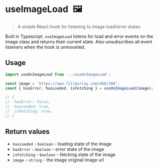 # useImageLoad 🖼

> A simple React hook for listening to image load/error states

Built in Typescript. `useImageLoad` listens for load and error events on the image class and returns their current state. Also unsubscribes all event listeners when the hook is unmounted.

## Usage

```js
import useOnImageLoad from '../useOnImageLoad';

const image = 'https://www.fillmurray.com/460/300';
const { hasError, hasLoaded, isFetching } = useOnImageLoad(image);

// {
//  hasError: false,
//  hasLoaded: true,
//  isFetching: true,
// }
```

## Return values

- `hasLoaded` - `boolean` - loading state of the image
- `hasError` - `boolean` - error state of the image
- `isFetching` - `boolean` - fetching state of the image
- `image` - `string` - the image original image url
